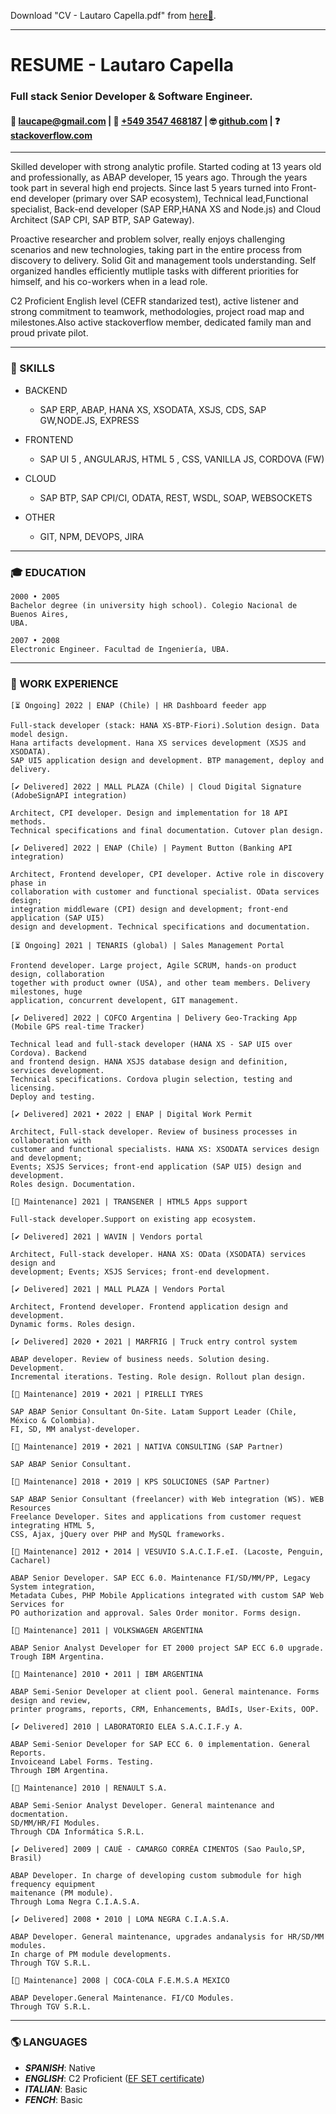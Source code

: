 Download "CV - Lautaro Capella.pdf" from [here🔽](https://github.com/cape-/cv/raw/main/Resume%20-%20Lautaro%20Capella%20-%20OCT2022.pdf).

----
# RESUME - Lautaro Capella
### Full stack Senior Developer & Software Engineer.

#### 📧 [laucape@gmail.com](mailto:laucape@gmail.com) | 📱 [+549 3547 468187](tel:+5493547468187) | 🤓 [github.com](https://github.com/cape-) | ❓ [stackoverflow.com](https://stackoverflow.com/users/1575157/cape-bsas)

----
Skilled developer with strong analytic profile. Started coding at 13 years old and professionally, as ABAP developer, 15 years ago. Through the years took part in several high end projects. Since last 5 years turned into Front-end developer (primary over SAP ecosystem), Technical lead,Functional specialist, Back-end developer (SAP ERP,HANA XS and Node.js) and Cloud Architect (SAP CPI, SAP BTP, SAP Gateway).

Proactive researcher and problem solver, really enjoys challenging scenarios and new technologies, taking part in the entire process from discovery to delivery. Solid Git and management tools understanding. Self organized handles efficiently mutliple tasks with different priorities for himself, and his co-workers when in a lead role.

C2 Proficient English level (CEFR standarized test), active listener and strong commitment to teamwork, methodologies, project road map and milestones.Also active stackoverflow member, dedicated family man and proud private pilot.

---
### **🧰 SKILLS**

- BACKEND
  - SAP ERP, ABAP, HANA XS, XSODATA, XSJS, CDS, SAP GW,NODE.JS, EXPRESS

- FRONTEND
  - SAP UI 5 , ANGULARJS, HTML 5 , CSS, VANILLA JS, CORDOVA (FW)

- CLOUD
  - SAP BTP, SAP CPI/CI, ODATA, REST, WSDL, SOAP, WEBSOCKETS

- OTHER
  - GIT, NPM, DEVOPS, JIRA

---
### **🎓 EDUCATION**


```
2000 • 2005
Bachelor degree (in university high school). Colegio Nacional de Buenos Aires,
UBA.
```
```
2007 • 2008
Electronic Engineer. Facultad de Ingeniería, UBA.
```
---
### **💼 WORK EXPERIENCE**
```
[⏳ Ongoing] 2022 | ENAP (Chile) | HR Dashboard feeder app

Full-stack developer (stack: HANA XS-BTP-Fiori).Solution design. Data model design.
Hana artifacts development. Hana XS services development (XSJS and XSODATA). 
SAP UI5 application design and development. BTP management, deploy and delivery.
```
```
[✔️ Delivered] 2022 | MALL PLAZA (Chile) | Cloud Digital Signature (AdobeSignAPI integration)

Architect, CPI developer. Design and implementation for 18 API methods. 
Technical specifications and final documentation. Cutover plan design.
```
```
[✔️ Delivered] 2022 | ENAP (Chile) | Payment Button (Banking API integration)

Architect, Frontend developer, CPI developer. Active role in discovery phase in
collaboration with customer and functional specialist. OData services design;
integration middleware (CPI) design and development; front-end application (SAP UI5)
design and development. Technical specifications and documentation.
```
```
[⏳ Ongoing] 2021 | TENARIS (global) | Sales Management Portal

Frontend developer. Large project, Agile SCRUM, hands-on product design, collaboration
together with product owner (USA), and other team members. Delivery milestones, huge
application, concurrent developent, GIT management.
```
```
[✔️ Delivered] 2022 | COFCO Argentina | Delivery Geo-Tracking App (Mobile GPS real-time Tracker)

Technical lead and full-stack developer (HANA XS - SAP UI5 over Cordova). Backend
and frontend design. HANA XSJS database design and definition, services development.
Technical specifications. Cordova plugin selection, testing and licensing. 
Deploy and testing.
```
```
[✔️ Delivered] 2021 • 2022 | ENAP | Digital Work Permit

Architect, Full-stack developer. Review of business processes in collaboration with
customer and functional specialists. HANA XS: XSODATA services design and development;
Events; XSJS Services; front-end application (SAP UI5) design and development. 
Roles design. Documentation.
```
```
[💅 Maintenance] 2021 | TRANSENER | HTML5 Apps support

Full-stack developer.Support on existing app ecosystem.
```
```
[✔️ Delivered] 2021 | WAVIN | Vendors portal

Architect, Full-stack developer. HANA XS: OData (XSODATA) services design and 
development; Events; XSJS Services; front-end development.
```
```
[✔️ Delivered] 2021 | MALL PLAZA | Vendors Portal

Architect, Frontend developer. Frontend application design and development. 
Dynamic forms. Roles design.
```
```
[✔️ Delivered] 2020 • 2021 | MARFRIG | Truck entry control system

ABAP developer. Review of business needs. Solution desing. Development.
Incremental iterations. Testing. Role design. Rollout plan design.
```
```
[💅 Maintenance] 2019 • 2021 | PIRELLI TYRES

SAP ABAP Senior Consultant On-Site. Latam Support Leader (Chile, México & Colombia).
FI, SD, MM analyst-developer.
```
```
[💅 Maintenance] 2019 • 2021 | NATIVA CONSULTING (SAP Partner)

SAP ABAP Senior Consultant.
```
```
[💅 Maintenance] 2018 • 2019 | KPS SOLUCIONES (SAP Partner)

SAP ABAP Senior Consultant (freelancer) with Web integration (WS). WEB Resources
Freelance Developer. Sites and applications from customer request integrating HTML 5,
CSS, Ajax, jQuery over PHP and MySQL frameworks.
```
```
[💅 Maintenance] 2012 • 2014 | VESUVIO S.A.C.I.F.eI. (Lacoste, Penguin, Cacharel)

ABAP Senior Developer. SAP ECC 6.0. Maintenance FI/SD/MM/PP, Legacy System integration,
Metadata Cubes, PHP Mobile Applications integrated with custom SAP Web Services for 
PO authorization and approval. Sales Order monitor. Forms design.
```
```
[💅 Maintenance] 2011 | VOLKSWAGEN ARGENTINA

ABAP Senior Analyst Developer for ET 2000 project SAP ECC 6.0 upgrade.
Trough IBM Argentina.
```
```
[💅 Maintenance] 2010 • 2011 | IBM ARGENTINA

ABAP Semi-Senior Developer at client pool. General maintenance. Forms design and review,
printer programs, reports, CRM, Enhancements, BAdIs, User-Exits, OOP.
```
```
[✔️ Delivered] 2010 | LABORATORIO ELEA S.A.C.I.F.y A.

ABAP Semi-Senior Developer for SAP ECC 6. 0 implementation. General Reports. 
Invoiceand Label Forms. Testing.
Through IBM Argentina.
```
```
[💅 Maintenance] 2010 | RENAULT S.A.

ABAP Semi-Senior Analyst Developer. General maintenance and docmentation.
SD/MM/HR/FI Modules.
Through CDA Informática S.R.L.
```
```
[✔️ Delivered] 2009 | CAUÊ - CAMARGO CORRÊA CIMENTOS (Sao Paulo,SP, Brasil)

ABAP Developer. In charge of developing custom submodule for high frequency equipment
maitenance (PM module).
Through Loma Negra C.I.A.S.A.
```
```
[✔️ Delivered] 2008 • 2010 | LOMA NEGRA C.I.A.S.A.

ABAP Developer. General maintenance, upgrades andanalysis for HR/SD/MM modules. 
In charge of PM module developments.
Through TGV S.R.L.
```
```
[💅 Maintenance] 2008 | COCA-COLA F.E.M.S.A MEXICO

ABAP Developer.General Maintenance. FI/CO Modules.
Through TGV S.R.L.
```
---
### **🌎 LANGUAGES**
- ***SPANISH***: Native
- ***ENGLISH***: C2 Proficient ([EF SET certificate](https://www.efset.org/cert/d9dmMU))
- ***ITALIAN***: Basic
- ***FENCH***: Basic